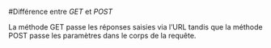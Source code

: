 #Différence entre *GET* et *POST*

La méthode GET passe les réponses saisies via l’URL tandis que la méthode POST passe les paramètres dans le corps de la requête.


